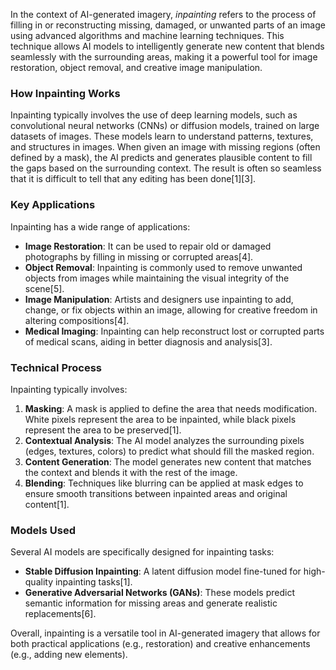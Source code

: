 In the context of AI-generated imagery, *inpainting* refers to the process of filling in or reconstructing missing, damaged, or unwanted parts of an image using advanced algorithms and machine learning techniques. This technique allows AI models to intelligently generate new content that blends seamlessly with the surrounding areas, making it a powerful tool for image restoration, object removal, and creative image manipulation.

### How Inpainting Works

Inpainting typically involves the use of deep learning models, such as convolutional neural networks (CNNs) or diffusion models, trained on large datasets of images. These models learn to understand patterns, textures, and structures in images. When given an image with missing regions (often defined by a mask), the AI predicts and generates plausible content to fill the gaps based on the surrounding context. The result is often so seamless that it is difficult to tell that any editing has been done\[1]\[3].

### Key Applications

Inpainting has a wide range of applications:

- **Image Restoration**: It can be used to repair old or damaged photographs by filling in missing or corrupted areas\[4].
- **Object Removal**: Inpainting is commonly used to remove unwanted objects from images while maintaining the visual integrity of the scene\[5].
- **Image Manipulation**: Artists and designers use inpainting to add, change, or fix objects within an image, allowing for creative freedom in altering compositions\[4].
- **Medical Imaging**: Inpainting can help reconstruct lost or corrupted parts of medical scans, aiding in better diagnosis and analysis\[3].

### Technical Process

Inpainting typically involves:

1. **Masking**: A mask is applied to define the area that needs modification. White pixels represent the area to be inpainted, while black pixels represent the area to be preserved\[1].
2. **Contextual Analysis**: The AI model analyzes the surrounding pixels (edges, textures, colors) to predict what should fill the masked region.
3. **Content Generation**: The model generates new content that matches the context and blends it with the rest of the image.
4. **Blending**: Techniques like blurring can be applied at mask edges to ensure smooth transitions between inpainted areas and original content\[1].

### Models Used

Several AI models are specifically designed for inpainting tasks:

- **Stable Diffusion Inpainting**: A latent diffusion model fine-tuned for high-quality inpainting tasks\[1].
- **Generative Adversarial Networks (GANs)**: These models predict semantic information for missing areas and generate realistic replacements\[6].

Overall, inpainting is a versatile tool in AI-generated imagery that allows for both practical applications (e.g., restoration) and creative enhancements (e.g., adding new elements).

&#x20;
